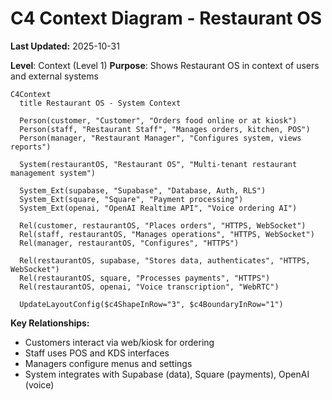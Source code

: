# C4 Context Diagram - Restaurant OS

**Last Updated:** 2025-10-31

**Level**: Context (Level 1)
**Purpose**: Shows Restaurant OS in context of users and external systems

```mermaid
C4Context
  title Restaurant OS - System Context

  Person(customer, "Customer", "Orders food online or at kiosk")
  Person(staff, "Restaurant Staff", "Manages orders, kitchen, POS")
  Person(manager, "Restaurant Manager", "Configures system, views reports")

  System(restaurantOS, "Restaurant OS", "Multi-tenant restaurant management system")

  System_Ext(supabase, "Supabase", "Database, Auth, RLS")
  System_Ext(square, "Square", "Payment processing")
  System_Ext(openai, "OpenAI Realtime API", "Voice ordering AI")

  Rel(customer, restaurantOS, "Places orders", "HTTPS, WebSocket")
  Rel(staff, restaurantOS, "Manages operations", "HTTPS, WebSocket")
  Rel(manager, restaurantOS, "Configures", "HTTPS")

  Rel(restaurantOS, supabase, "Stores data, authenticates", "HTTPS, WebSocket")
  Rel(restaurantOS, square, "Processes payments", "HTTPS")
  Rel(restaurantOS, openai, "Voice transcription", "WebRTC")

  UpdateLayoutConfig($c4ShapeInRow="3", $c4BoundaryInRow="1")
```

**Key Relationships:**
- Customers interact via web/kiosk for ordering
- Staff uses POS and KDS interfaces
- Managers configure menus and settings
- System integrates with Supabase (data), Square (payments), OpenAI (voice)
